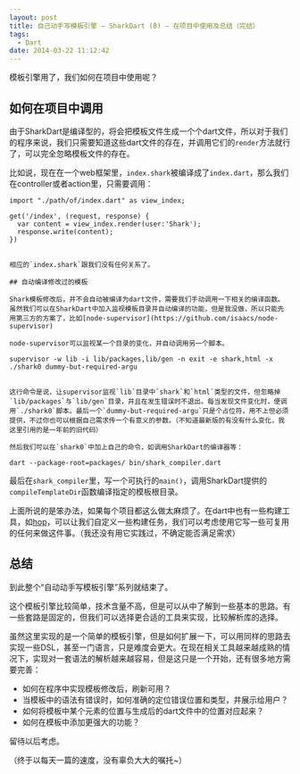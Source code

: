 ```yaml
---
layout: post
title: 自己动手写模板引擎 – SharkDart (8) – 在项目中使用及总结（完结）
tags:
  - Dart
date: 2014-03-22 11:12:42
---
```



模板引擎用了，我们如何在项目中使用呢？

## 如何在项目中调用

由于SharkDart是编译型的，将会把模板文件生成一个个dart文件，所以对于我们的程序来说，我们只需要知道这些dart文件的存在，并调用它们的`render`方法就行了，可以完全忽略模板文件的存在。

比如说，现在在一个web框架里，`index.shark`被编译成了`index.dart`，那么我们在controller或者action里，只需要调用：

    import "./path/of/index.dart" as view_index;

    get('/index', (request, response) {
      var content = view_index.render(user:'Shark');
      response.write(content);
    })
    

    相应的`index.shark`跟我们没有任何关系了。

    ## 自动编译修改过的模板

    Shark模板修改后，并不会自动被编译为dart文件，需要我们手动调用一下相关的编译函数。虽然我们可以在SharkDart中加入监视模板目录并自动编译的功能，但是我没做，所以只能先用第三方的方案了，比如[node-supervisor](https://github.com/isaacs/node-supervisor)

    node-supervisor可以监视某一个目录的变化，并自动调用另一个脚本。

    supervisor -w lib -i lib/packages,lib/gen -n exit -e shark,html -x ./shark0 dummy-but-required-argu
    

    这行命令是说，让supervisor监视`lib`目录中`shark`和`html`类型的文件，但忽略掉`lib/packages`与`lib/gen`目录，并且在发生错误时不退出。每当发现文件变化时，便调用`./shark0`脚本。最后一个`dummy-but-required-argu`只是个占位符，用不上但必须提供，不过你也可以根据自己需求传一个有意义的参数。（不知道最新版的有没有什么变化，我这里引用的是一年前的旧代码）

    然后我们可以在`shark0`中加上自己的命令，如调用SharkDart的编译器等：

    dart --package-root=packages/ bin/shark_compiler.dart

最后在`shark_compiler`里，写一个可执行的`main()`，调用SharkDart提供的`compileTemplateDir`函数编译指定的模板根目录。

上面所说的是笨办法，如果每个项目都这么做太麻烦了。在dart中也有一些构建工具，如[hop](https://github.com/dart-lang/hop)，可以让我们自定义一些构建任务，我们可以考虑使用它写一些可复用的任何来做这件事。（我还没有用它实践过，不确定能否满足需求）

## 总结

到此整个“自动动手写模板引擎”系列就结束了。

这个模板引擎比较简单，技术含量不高，但是可以从中了解到一些基本的思路。有一些套路是固定的，但我们可以选择更合适的工具来实现，比较解析库的选择。

虽然这里实现的是一个简单的模板引擎，但是如何扩展一下，可以用同样的思路去实现一些DSL，甚至一门语言，只是难度会更大。在现在相关工具越来越成熟的情况下，实现对一套语法的解析越来越容易，但是这只是一个开始，还有很多地方需要完善：

*   如何在程序中实现模板修改后，刷新可用？
*   当模板中的语法有错误时，如何准确的定位错误位置和类型，并展示给用户？
*   如何将模板中某个元素的位置与生成后的dart文件中的位置对应起来？
*   如何在模板中添加更强大的功能？

留待以后考虑。

（终于以每天一篇的速度，没有辜负大大的嘱托~）
